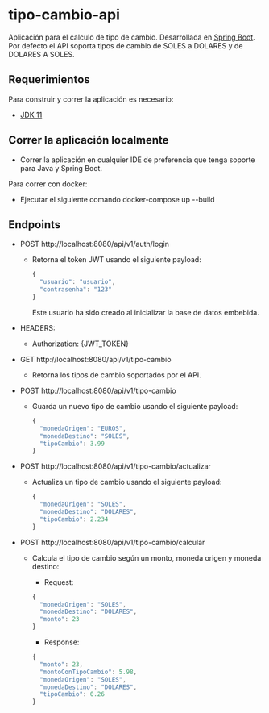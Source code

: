 # tipo-cambio-api

Aplicación para el calculo de tipo de cambio.
Desarrollada en [Spring Boot](http://projects.spring.io/spring-boot/).
Por defecto el API soporta tipos de cambio de SOLES a DOLARES y de DOLARES A SOLES.

## Requerimientos

Para construir y correr la aplicación es necesario:

- [JDK 11](https://www.oracle.com/java/technologies/javase/jdk11-archive-downloads.html)

## Correr la aplicación localmente

- Correr la aplicación en cualquier IDE de preferencia que tenga soporte para Java y Spring Boot.

Para correr con docker:
- Ejecutar el siguiente comando docker-compose up --build


## Endpoints

- POST http://localhost:8080/api/v1/auth/login
  - Retorna el token JWT usando el siguiente payload:
  
    ```javascript
    {
      "usuario": "usuario",
      "contrasenha": "123"
    }
    ```
    
    Este usuario ha sido creado al inicializar la base de datos embebida.

- HEADERS:
  - Authorization: {JWT_TOKEN}

- GET http://localhost:8080/api/v1/tipo-cambio
  - Retorna los tipos de cambio soportados por el API.

- POST http://localhost:8080/api/v1/tipo-cambio
  - Guarda un nuevo tipo de cambio usando el siguiente payload:
  
    ```javascript
    {
      "monedaOrigen": "EUROS",
      "monedaDestino": "SOLES",
      "tipoCambio": 3.99
    }
    ```
    
- POST http://localhost:8080/api/v1/tipo-cambio/actualizar
    - Actualiza un tipo de cambio usando el siguiente payload:
  
      ```javascript
      {
        "monedaOrigen": "SOLES",
        "monedaDestino": "DOLARES",
        "tipoCambio": 2.234
      }
      ```
     
- POST http://localhost:8080/api/v1/tipo-cambio/calcular
   - Calcula el tipo de cambio según un monto, moneda origen y moneda destino:
  
     - Request:
     
     ```javascript
     {
       "monedaOrigen": "SOLES",
       "monedaDestino": "DOLARES",
       "monto": 23
     }
     ```
     - Response:
     
     ```javascript
     {
       "monto": 23,
       "montoConTipoCambio": 5.98,
       "monedaOrigen": "SOLES",
       "monedaDestino": "DOLARES",
       "tipoCambio": 0.26
     }
     ```
